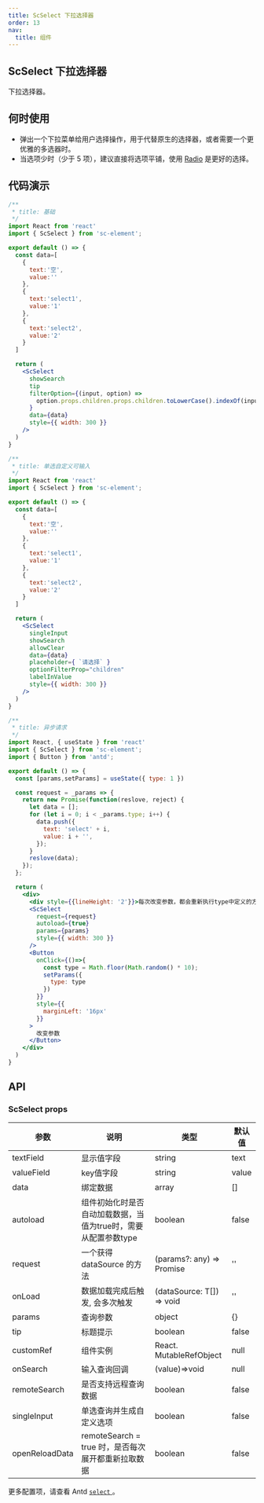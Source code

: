 ```yaml
---
title: ScSelect 下拉选择器
order: 13
nav:
  title: 组件
---
```


## ScSelect 下拉选择器

下拉选择器。

## 何时使用

* 弹出一个下拉菜单给用户选择操作，用于代替原生的选择器，或者需要一个更优雅的多选器时。
* 当选项少时（少于 5 项），建议直接将选项平铺，使用 [Radio](/components/radio/) 是更好的选择。

## 代码演示

``` jsx
/**
 * title: 基础
 */
import React from 'react'
import { ScSelect } from 'sc-element';

export default () => {
  const data=[
    {
      text:'空',
      value:''
    },
    {
      text:'select1',
      value:'1'
    },
    {
      text:'select2',
      value:'2'
    }
  ]

  return (
    <ScSelect  
      showSearch
      tip
      filterOption={(input, option) =>
        option.props.children.props.children.toLowerCase().indexOf(input.toLowerCase()) >= 0
      }
      data={data}
      style={{ width: 300 }}
    />
  )
}
```

``` jsx
/**
 * title: 单选自定义可输入
 */
import React from 'react'
import { ScSelect } from 'sc-element';

export default () => {
  const data=[
    {
      text:'空',
      value:''
    },
    {
      text:'select1',
      value:'1'
    },
    {
      text:'select2',
      value:'2'
    }
  ]

  return (
    <ScSelect  
      singleInput
      showSearch
      allowClear
      data={data}
      placeholder={ `请选择` }
      optionFilterProp="children"
      labelInValue
      style={{ width: 300 }}
    />
  )
}
```

``` jsx
/**
 * title: 异步请求
 */
import React, { useState } from 'react'
import { ScSelect } from 'sc-element';
import { Button } from 'antd';

export default () => {
  const [params,setParams] = useState({ type: 1 })

  const request = _params => {
    return new Promise(function(reslove, reject) {
      let data = [];
      for (let i = 0; i < _params.type; i++) {
        data.push({
          text: 'select' + i,
          value: i + '',
        });
      }
      reslove(data);
    });
  };

  return (
    <div>
      <div style={{lineHeight: '2'}}>每次改变参数，都会重新执行type中定义的方法，再次获取一次数据, 当前type:{params.type}</div>
      <ScSelect
        request={request}
        autoload={true}
        params={params}
        style={{ width: 300 }}
      />
      <Button
        onClick={()=>{
          const type = Math.floor(Math.random() * 10);
          setParams({
            type: type
          })
        }}
        style={{
          marginLeft: '16px'
        }}
      >
        改变参数
      </Button>  
    </div>  
  )
}
```

## API

### ScSelect props

| 参数 | 说明 | 类型 | 默认值 |
| --- | --- | --- | --- |
| textField | 显示值字段 | string | text |
| valueField | key值字段 | string | value |
| data | 绑定数据 | array | [] |
| autoload | 组件初始化时是否自动加载数据，当值为true时，需要从配置参数type | boolean | false |
| request | 一个获得 dataSource 的方法 | (params?: any) => Promise | '' |
| onLoad | 数据加载完成后触发, 会多次触发 | (dataSource: T[]) => void | '' |
| params | 查询参数 | object | {} |
| tip | 标题提示 | boolean | false |
| customRef | 组件实例 | React. MutableRefObject   | null      |
| onSearch  | 输入查询回调 | (value)=>void | null  |
| remoteSearch | 是否支持远程查询数据 | boolean | false |
| singleInput | 单选查询并生成自定义选项 | boolean | false |
| openReloadData | remoteSearch = true 时，是否每次展开都重新拉取数据 | boolean | false |

更多配置项，请查看 Antd [ `select` ](https://ant.design/components/select-cn/)。
